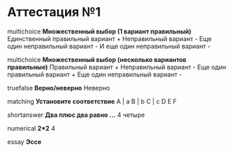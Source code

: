 # Аттестация №1

multichoiсe
**Множественный выбор (1 вариант правильный)**
Единственный правильный вариант +
Неправильный вариант -
Еще один неправильный вариант -
И еще один неправильный вариант -

multichoiсe
**Множественный выбор (несколько вариантов правильные)**
Правильный вариант +
Неправильный вариант -
Еще один правильный вариант +
Еще один неправильный вариант -

truefalse
**Верно/неверно**
Неверно

matching
**Установите соответствие**
A | a
B | b
C | c
D
E
F

shortanswer
**Два плюс два равно ...**
4
четыре

numerical
**2*2**
4

essay
**Эссе**
